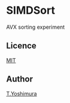 # SIMDSort

AVX sorting experiment

## Licence
[MIT](https://github.com/tk-yoshimura/SIMDSort/blob/main/LICENSE)

## Author

[T.Yoshimura](https://github.com/tk-yoshimura)
